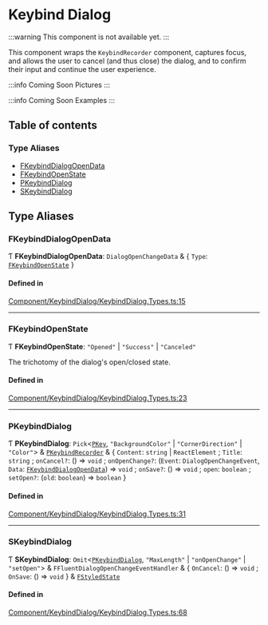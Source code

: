 # Keybind Dialog

:::warning
This component is not available yet.
:::

This component wraps the `KeybindRecorder` component, captures focus, and allows the user to cancel (and thus close) the dialog, and to confirm their input and continue the user experience.

:::info Coming Soon
Pictures
:::

:::info Coming Soon
Examples
:::

## Table of contents

### Type Aliases

- [FKeybindDialogOpenData](Component_KeybindDialog_KeybindDialog_Types.md#fkeybinddialogopendata)
- [FKeybindOpenState](Component_KeybindDialog_KeybindDialog_Types.md#fkeybindopenstate)
- [PKeybindDialog](Component_KeybindDialog_KeybindDialog_Types.md#pkeybinddialog)
- [SKeybindDialog](Component_KeybindDialog_KeybindDialog_Types.md#skeybinddialog)

## Type Aliases

### FKeybindDialogOpenData

Ƭ **FKeybindDialogOpenData**: `DialogOpenChangeData` & \{ `Type`: [`FKeybindOpenState`](Component_KeybindDialog_KeybindDialog_Types.md#fkeybindopenstate)  }

#### Defined in

[Component/KeybindDialog/KeybindDialog.Types.ts:15](https://github.com/GageSorrell/FluentReactKeybinds/blob/b173d2b/Source/Component/KeybindDialog/KeybindDialog.Types.ts#L15)

___

### FKeybindOpenState

Ƭ **FKeybindOpenState**: ``"Opened"`` \| ``"Success"`` \| ``"Canceled"``

The trichotomy of the dialog's open/closed state.

#### Defined in

[Component/KeybindDialog/KeybindDialog.Types.ts:23](https://github.com/GageSorrell/FluentReactKeybinds/blob/b173d2b/Source/Component/KeybindDialog/KeybindDialog.Types.ts#L23)

___

### PKeybindDialog

Ƭ **PKeybindDialog**: `Pick`\<[`PKey`](key.md#pkey), ``"BackgroundColor"`` \| ``"CornerDirection"`` \| ``"Color"``\> & [`PKeybindRecorder`](keybind-recorder.md#pkeybindrecorder) & \{ `Content`: `string` \| `ReactElement` ; `Title`: `string` ; `onCancel?`: () => `void` ; `onOpenChange?`: (`Event`: `DialogOpenChangeEvent`, `Data`: [`FKeybindDialogOpenData`](Component_KeybindDialog_KeybindDialog_Types.md#fkeybinddialogopendata)) => `void` ; `onSave?`: () => `void` ; `open`: `boolean` ; `setOpen?`: (`old`: `boolean`) => `boolean`  }

#### Defined in

[Component/KeybindDialog/KeybindDialog.Types.ts:31](https://github.com/GageSorrell/FluentReactKeybinds/blob/b173d2b/Source/Component/KeybindDialog/KeybindDialog.Types.ts#L31)

___

### SKeybindDialog

Ƭ **SKeybindDialog**: `Omit`\<[`PKeybindDialog`](Component_KeybindDialog_KeybindDialog_Types.md#pkeybinddialog), ``"MaxLength"`` \| ``"onOpenChange"`` \| ``"setOpen"``\> & `FFluentDialogOpenChangeEventHandler` & \{ `OnCancel`: () => `void` ; `OnSave`: () => `void`  } & [`FStyledState`](../interfaces/Utility_Utility_Types.FStyledState.md)

#### Defined in

[Component/KeybindDialog/KeybindDialog.Types.ts:68](https://github.com/GageSorrell/FluentReactKeybinds/blob/b173d2b/Source/Component/KeybindDialog/KeybindDialog.Types.ts#L68)
